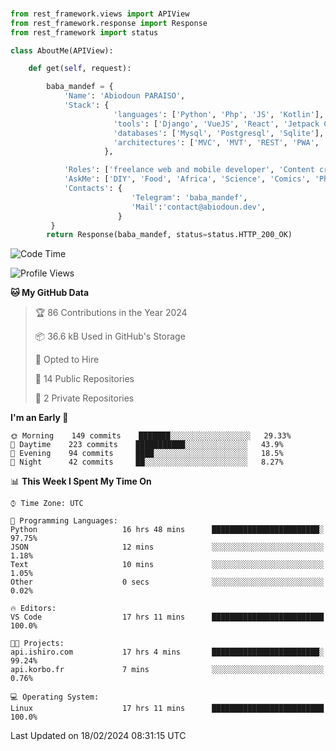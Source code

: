 ###
```python
from rest_framework.views import APIView
from rest_framework.response import Response
from rest_framework import status

class AboutMe(APIView):

    def get(self, request):

        baba_mandef = {
            'Name': 'Abiodoun PARAISO',
            'Stack': {
                       'languages': ['Python', 'Php', 'JS', 'Kotlin'],
                       'tools': ['Django', 'VueJS', 'React', 'Jetpack Compose'],
                       'databases': ['Mysql', 'Postgresql', 'Sqlite'],
                       'architectures': ['MVC', 'MVT', 'REST', 'PWA', 'SPA', 'MicroServices']
                     },

            'Roles': ['freelance web and mobile developer', 'Content creator', 'Teacher', 'Mentor'],
            'AskMe': ['DIY', 'Food', 'Africa', 'Science', 'Comics', 'Photography', 'Tech', 'Programming'],
            'Contacts': {
                           'Telegram': 'baba_mandef',
                           'Mail':'contact@abiodoun.dev',
                        }
         }
        return Response(baba_mandef, status=status.HTTP_200_OK)

```                    

<!--START_SECTION:waka-->
![Code Time](http://img.shields.io/badge/Code%20Time-934%20hrs%2014%20mins-blue)

![Profile Views](http://img.shields.io/badge/Profile%20Views-0-blue)

**🐱 My GitHub Data** 

> 🏆 86 Contributions in the Year 2024
 > 
> 📦 36.6 kB Used in GitHub's Storage 
 > 
> 💼 Opted to Hire
 > 
> 📜 14 Public Repositories 
 > 
> 🔑 2 Private Repositories  
 > 
**I'm an Early 🐤** 

```text
🌞 Morning    149 commits    ███████░░░░░░░░░░░░░░░░░░   29.33% 
🌆 Daytime    223 commits    ███████████░░░░░░░░░░░░░░   43.9% 
🌃 Evening    94 commits     ████░░░░░░░░░░░░░░░░░░░░░   18.5% 
🌙 Night      42 commits     ██░░░░░░░░░░░░░░░░░░░░░░░   8.27%

```


📊 **This Week I Spent My Time On** 

```text
⌚︎ Time Zone: UTC

💬 Programming Languages: 
Python                   16 hrs 48 mins      ████████████████████████░   97.75% 
JSON                     12 mins             ░░░░░░░░░░░░░░░░░░░░░░░░░   1.18% 
Text                     10 mins             ░░░░░░░░░░░░░░░░░░░░░░░░░   1.05% 
Other                    0 secs              ░░░░░░░░░░░░░░░░░░░░░░░░░   0.02%

🔥 Editors: 
VS Code                  17 hrs 11 mins      █████████████████████████   100.0%

🐱‍💻 Projects: 
api.ishiro.com           17 hrs 4 mins       ████████████████████████░   99.24% 
api.korbo.fr             7 mins              ░░░░░░░░░░░░░░░░░░░░░░░░░   0.76%

💻 Operating System: 
Linux                    17 hrs 11 mins      █████████████████████████   100.0%

```


 Last Updated on 18/02/2024 08:31:15 UTC
<!--END_SECTION:waka-->
